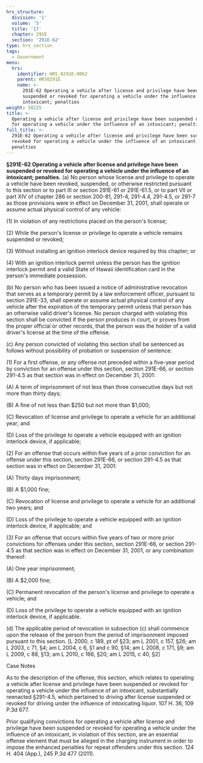 ```yaml
---
hrs_structure:
  division: '1'
  volume: '5'
  title: '17'
  chapter: 291E
  section: '291E-62'
type: hrs_section
tags:
  - Government
menu:
  hrs:
    identifier: HRS_0291E-0062
    parent: HRS0291E
    name: >-
      291E-62 Operating a vehicle after license and privilege have been
      suspended or revoked for operating a vehicle under the influence of an
      intoxicant; penalties
weight: 50225
title: >-
  Operating a vehicle after license and privilege have been suspended or revoked
  for operating a vehicle under the influence of an intoxicant; penalties
full_title: >-
  291E-62 Operating a vehicle after license and privilege have been suspended or
  revoked for operating a vehicle under the influence of an intoxicant;
  penalties
---
```

**§291E-62 Operating a vehicle after license and privilege have been suspended or revoked for operating a vehicle under the influence of an intoxicant; penalties.** (a) No person whose license and privilege to operate a vehicle have been revoked, suspended, or otherwise restricted pursuant to this section or to part III or section 291E-61 or 291E-61.5, or to part VII or part XIV of chapter 286 or section 200-81, 291-4, 291-4.4, 291-4.5, or 291-7 as those provisions were in effect on December 31, 2001, shall operate or assume actual physical control of any vehicle:

(1) In violation of any restrictions placed on the person's license;

(2) While the person's license or privilege to operate a vehicle remains suspended or revoked;

(3) Without installing an ignition interlock device required by this chapter; or

(4) With an ignition interlock permit unless the person has the ignition interlock permit and a valid State of Hawaii identification card in the person's immediate possession.

(b) No person who has been issued a notice of administrative revocation that serves as a temporary permit by a law enforcement officer, pursuant to section 291E-33, shall operate or assume actual physical control of any vehicle after the expiration of the temporary permit unless that person has an otherwise valid driver's license. No person charged with violating this section shall be convicted if the person produces in court, or proves from the proper official or other records, that the person was the holder of a valid driver's license at the time of the offense.

(c) Any person convicted of violating this section shall be sentenced as follows without possibility of probation or suspension of sentence:

(1) For a first offense, or any offense not preceded within a five-year period by conviction for an offense under this section, section 291E-66, or section 291-4.5 as that section was in effect on December 31, 2001:

(A) A term of imprisonment of not less than three consecutive days but not more than thirty days;

(B) A fine of not less than $250 but not more than $1,000;

(C) Revocation of license and privilege to operate a vehicle for an additional year; and

(D) Loss of the privilege to operate a vehicle equipped with an ignition interlock device, if applicable;

(2) For an offense that occurs within five years of a prior conviction for an offense under this section, section 291E-66, or section 291-4.5 as that section was in effect on December 31, 2001:

(A) Thirty days imprisonment;

(B) A $1,000 fine;

(C) Revocation of license and privilege to operate a vehicle for an additional two years; and

(D) Loss of the privilege to operate a vehicle equipped with an ignition interlock device, if applicable; and

(3) For an offense that occurs within five years of two or more prior convictions for offenses under this section, section 291E-66, or section 291-4.5 as that section was in effect on December 31, 2001, or any combination thereof:

(A) One year imprisonment;

(B) A $2,000 fine;

(C) Permanent revocation of the person's license and privilege to operate a vehicle; and

(D) Loss of the privilege to operate a vehicle equipped with an ignition interlock device, if applicable.

(d) The applicable period of revocation in subsection (c) shall commence upon the release of the person from the period of imprisonment imposed pursuant to this section. [L 2000, c 189, pt of §23; am L 2001, c 157, §26; am L 2003, c 71, §4; am L 2004, c 6, §1 and c 90, §14; am L 2008, c 171, §9; am L 2009, c 88, §13; am L 2010, c 166, §20; am L 2015, c 40, §2]

Case Notes

As to the description of the offense, this section, which relates to operating a vehicle after license and privilege have been suspended or revoked for operating a vehicle under the influence of an intoxicant, substantially reenacted §291-4.5, which pertained to driving after license suspended or revoked for driving under the influence of intoxicating liquor. 107 H. 36, 109 P.3d 677.

Prior qualifying convictions for operating a vehicle after license and privilege have been suspended or revoked for operating a vehicle under the influence of an intoxicant, in violation of this section, are an essential offense element that must be alleged in the charging instrument in order to impose the enhanced penalties for repeat offenders under this section. 124 H. 404 (App.), 245 P.3d 477 (2011).